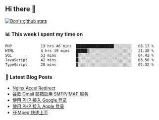 ## Hi there 👋

[![Boo's github stats](https://github-readme-stats.vercel.app/api?username=0xAiKang)](https://github.com/anuraghazra/github-readme-stats)

<!-- [![Most Used Langs](https://github-readme-stats.vercel.app/api/top-langs/?username=0xAiKang)](https://github.com/anuraghazra/github-readme-stats) -->

### 📊 This week I spent my time on
<!--START_SECTION:waka-->

```txt
PHP             13 hrs 46 mins  █████████████████░░░░░░░░   68.17 %
HTML            4 hrs 19 mins   █████▒░░░░░░░░░░░░░░░░░░░   21.38 %
SQL             53 mins         █░░░░░░░░░░░░░░░░░░░░░░░░   04.42 %
JavaScript      42 mins         █░░░░░░░░░░░░░░░░░░░░░░░░   03.50 %
TypeScript      28 mins         ▓░░░░░░░░░░░░░░░░░░░░░░░░   02.32 %
```

<!--END_SECTION:waka-->

### 📕 Latest Blog Posts
<!-- BLOG-POST-LIST:START -->
- [Nginx Accel Redirect](https://www.0x2beace.com/nginx-accel-redirect/)
- [谷歌 Gmail 邮箱启用 SMTP/IMAP 服务](https://www.0x2beace.com/enable-smtp-imap-service-in-google-gmail-mailbox/)
- [使用 PHP 接入 Google 登录](https://www.0x2beace.com/sign-in-with-google/)
- [使用 PHP 接入 Apple 登录](https://www.0x2beace.com/sign-in-with-apple/)
- [FFMpeg 快速上手](https://www.0x2beace.com/ffmpeg-quick-start/)
<!-- BLOG-POST-LIST:END -->

